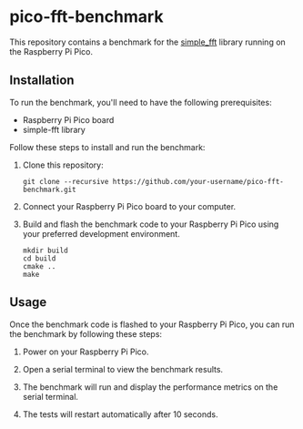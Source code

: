 # pico-fft-benchmark

This repository contains a benchmark for the [simple_fft](https://github.com/RafaelGCPP/simple_fft) library running on the Raspberry Pi Pico.

## Installation

To run the benchmark, you'll need to have the following prerequisites:

- Raspberry Pi Pico board
- simple-fft library

Follow these steps to install and run the benchmark:

1. Clone this repository:

    ```shell
    git clone --recursive https://github.com/your-username/pico-fft-benchmark.git
    ```

2. Connect your Raspberry Pi Pico board to your computer.

3. Build and flash the benchmark code to your Raspberry Pi Pico using your preferred development environment.

    ```cd pico-fft-benchmark
    mkdir build
    cd build
    cmake ..
    make
    ```


## Usage

Once the benchmark code is flashed to your Raspberry Pi Pico, you can run the benchmark by following these steps:

1. Power on your Raspberry Pi Pico.

2. Open a serial terminal to view the benchmark results.

3. The benchmark will run and display the performance metrics on the serial terminal.
4. The tests will restart automatically after 10 seconds.

